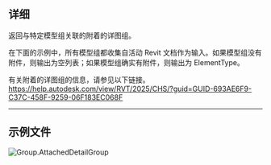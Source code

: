 ## 详细
返回与特定模型组关联的附着的详图组。

在下面的示例中，所有模型组都收集自活动 Revit 文档作为输入。如果模型组没有附件，则输出为空列表；如果模型组确实有附件，则输出为 ElementType。

有关附着的详图组的信息，请参见以下链接。
https://help.autodesk.com/view/RVT/2025/CHS/?guid=GUID-693AE6F9-C37C-458F-9259-06F183EC068F

___
## 示例文件

![Group.AttachedDetailGroup](./Revit.Elements.Group.AttachedDetailGroup_img.jpg)
